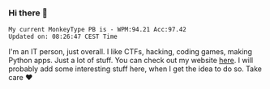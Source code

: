 ### Hi there 👋
<!-- PB START -->
```
My current MonkeyType PB is - WPM:94.21 Acc:97.42
Updated on: 08:26:47 CEST Time
```
<!-- PB END -->
I'm an IT person, just overall. I like CTFs, hacking, coding games, making Python apps. Just a lot of stuff.
You can check out my website [here](https://skill3472.github.io/).
I will probably add some interesting stuff here, when I get the idea to do so. Take care ❤️
